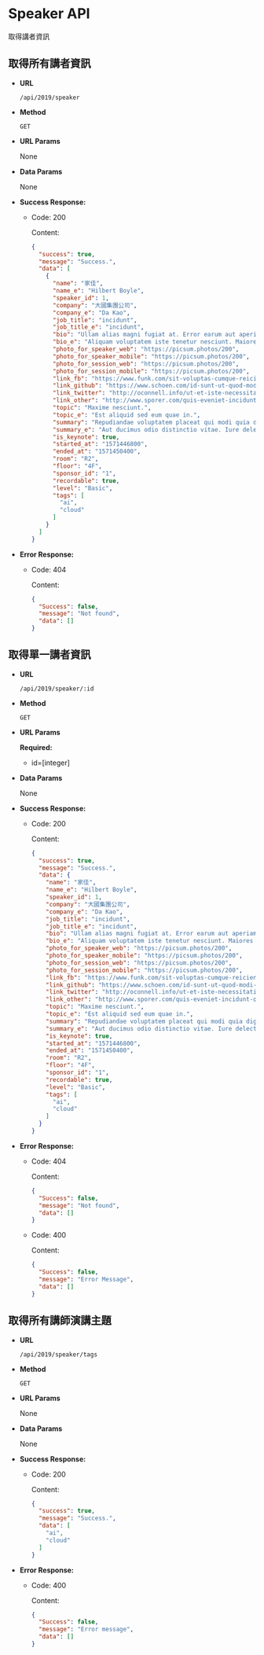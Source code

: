 # Speaker API

取得講者資訊

## 取得所有講者資訊

- **URL**

  `/api/2019/speaker`

- **Method**

  `GET`

- **URL Params**

  None

- **Data Params**

  None

- **Success Response:**

  - Code: 200

    Content:

    ```json
    {
      "success": true,
      "message": "Success.",
      "data": [
        {
          "name": "家佳",
          "name_e": "Hilbert Boyle",
          "speaker_id": 1,
          "company": "大國集團公司",
          "company_e": "Da Kao",
          "job_title": "incidunt",
          "job_title_e": "incidunt",
          "bio": "Ullam alias magni fugiat at. Error earum aut aperiam cupiditate. Atque suscipit voluptas aut sed ullam architecto.",
          "bio_e": "Aliquam voluptatem iste tenetur nesciunt. Maiores consequatur labore minus voluptatum odio inventore magni. Vero suscipit debitis commodi fugit non.",
          "photo_for_speaker_web": "https://picsum.photos/200",
          "photo_for_speaker_mobile": "https://picsum.photos/200",
          "photo_for_session_web": "https://picsum.photos/200",
          "photo_for_session_mobile": "https://picsum.photos/200",
          "link_fb": "https://www.funk.com/sit-voluptas-cumque-reiciendis-est",
          "link_github": "https://www.schoen.com/id-sunt-ut-quod-modi-voluptas-commodi-maxime",
          "link_twitter": "http://oconnell.info/ut-et-iste-necessitatibus-reprehenderit",
          "link_other": "http://www.sporer.com/quis-eveniet-incidunt-quibusdam-illo-commodi-et-eaque",
          "topic": "Maxime nesciunt.",
          "topic_e": "Est aliquid sed eum quae in.",
          "summary": "Repudiandae voluptatem placeat qui modi quia dignissimos. Tempora in ex saepe officiis sunt laborum. Quia eum qui totam dolor numquam.",
          "summary_e": "Aut ducimus odio distinctio vitae. Iure delectus quam voluptatem iste reiciendis nisi et. Temporibus nihil repellat earum molestiae. Autem ut a eveniet omnis quidem. Eveniet ducimus et quaerat. Vitae porro sed molestiae architecto veritatis modi. Earum et consequuntur ut qui quas ex et. Neque eos dolore ut maiores perspiciatis dolor.",
          "is_keynote": true,
          "started_at": "1571446800",
          "ended_at": "1571450400",
          "room": "R2",
          "floor": "4F",
          "sponsor_id": "1",
          "recordable": true,
          "level": "Basic",
          "tags": [
            "ai",
            "cloud"
          ]
        }
      ]
    }
    ```

- **Error Response:**

  - Code: 404

    Content:

    ```json
    {
      "Success": false,
      "message": "Not found",
      "data": []
    }
    ```

    

## 取得單一講者資訊

- **URL**

  `/api/2019/speaker/:id`

- **Method**

  `GET`

- **URL Params**

  **Required:**

  - id=[integer]

- **Data Params**

  None

- **Success Response:**

  - Code: 200

    Content:

    ```json
    {
      "success": true,
      "message": "Success.",
      "data": {
        "name": "家佳",
        "name_e": "Hilbert Boyle",
        "speaker_id": 1,
        "company": "大國集團公司",
        "company_e": "Da Kao",
        "job_title": "incidunt",
        "job_title_e": "incidunt",
        "bio": "Ullam alias magni fugiat at. Error earum aut aperiam cupiditate. Atque suscipit voluptas aut sed ullam architecto.",
        "bio_e": "Aliquam voluptatem iste tenetur nesciunt. Maiores consequatur labore minus voluptatum odio inventore magni. Vero suscipit debitis commodi fugit non.",
        "photo_for_speaker_web": "https://picsum.photos/200",
        "photo_for_speaker_mobile": "https://picsum.photos/200",
        "photo_for_session_web": "https://picsum.photos/200",
        "photo_for_session_mobile": "https://picsum.photos/200",
        "link_fb": "https://www.funk.com/sit-voluptas-cumque-reiciendis-est",
        "link_github": "https://www.schoen.com/id-sunt-ut-quod-modi-voluptas-commodi-maxime",
        "link_twitter": "http://oconnell.info/ut-et-iste-necessitatibus-reprehenderit",
        "link_other": "http://www.sporer.com/quis-eveniet-incidunt-quibusdam-illo-commodi-et-eaque",
        "topic": "Maxime nesciunt.",
        "topic_e": "Est aliquid sed eum quae in.",
        "summary": "Repudiandae voluptatem placeat qui modi quia dignissimos. Tempora in ex saepe officiis sunt laborum. Quia eum qui totam dolor numquam.",
        "summary_e": "Aut ducimus odio distinctio vitae. Iure delectus quam voluptatem iste reiciendis nisi et. Temporibus nihil repellat earum molestiae. Autem ut a eveniet omnis quidem. Eveniet ducimus et quaerat. Vitae porro sed molestiae architecto veritatis modi. Earum et consequuntur ut qui quas ex et. Neque eos dolore ut maiores perspiciatis dolor.",
        "is_keynote": true,
        "started_at": "1571446800",
        "ended_at": "1571450400",
        "room": "R2",
        "floor": "4F",
        "sponsor_id": "1",
        "recordable": true,
        "level": "Basic",
        "tags": [
          "ai",
          "cloud"
        ]
      }
    }
    ```

- **Error Response:**

  - Code: 404

    Content:

    ```json
    {
      "Success": false,
      "message": "Not found",
      "data": []
    }
    ```

  - Code: 400

    Content:

    ```json
    {
      "Success": false,
      "message": "Error Message",
      "data": []
    }
    ```

## 取得所有講師演講主題

- **URL**

  `/api/2019/speaker/tags`

- **Method**

  `GET`

- **URL Params**

  None

- **Data Params**

  None

- **Success Response:**

  - Code: 200

    Content:

    ```json
    {
      "success": true,
      "message": "Success.",
      "data": [
        "ai",
        "cloud"
      ]
    }
    ```

- **Error Response:**

  - Code: 400

    Content:

    ```json
    {
      "Success": false,
      "message": "Error message",
      "data": []
    }
    ```
